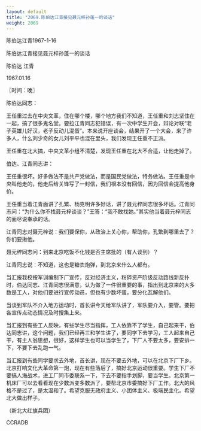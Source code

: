 ```yaml
---
layout: default
title: "2069.陈伯达江青接见聂元梓孙蓬一的谈话"
weight: 2069
---
```


陈伯达江青1967-1-16

陈伯达江青接见聂元梓孙蓬一的谈话

陈伯达 江青

1967.01.16

〖时间：晚〗

陈伯达同志：

王任重过去在中央文革，住在哪个楼，哪个地方我们不知道，王任重和刘志坚住在一起，搞了很多鬼名堂。要拉江青同志犯错误，有一次中学生开会，辩论对联“老子英雄儿好汉，老子反动儿混蛋”。本来说开座谈会，结果开了一个大会，来了许多人，什么刘少奇的女儿刘平平也混在里头，我们发现王任重不正派。

王任重在北大搞，中央文革小组不清楚，发现王任重在北大不合适，让他走掉了。

伯达、江青同志讲：

王任重很坏。好多做法不是共产党做法，而是国民党做法，特务做法。王任重是中央叫他走的，他走后给关锋写了一封信，我们根本没有回信，因为回信会提高他身价。

王任重当着江青面讲了孔繁、杨克明许多好话，讲了聂元梓同志很多坏话。江青同志问：“为什么你不找聂元梓谈谈？”王答：“我不敢找她。”其实他当着聂元梓同志的面尽说奉承的话。

江青同志对聂元梓说：我们要保你，从政治上关心你，帮助你，孔繁到哪里去了？你们要揪他。

聂元梓同志问：到来北京吃饭不化钱是否主席批的（有人谈到）？

江青同志说：不知道，这也是糖衣炮弹，到北京来什么人都有。

当汇报我校按军训编制下厂宣传，反对经济主义，粉碎资产阶级反动路线新反扑时，伯达同志、江青同志很满意，认为做了一件很重要的事，指出到北京来的大多数是工人，对他们要进行宣传动员，但也有少数坏蛋，要分化瓦解他们。

当谈到军队不介入地方运动时，首长讲今天给军队讲了，军队要介入，要管。要把各宣传点动态情况及时搜集上来。

当汇报到有些工人反映，有些学生尽当指挥，工人依靠不了学生，自己起来干，伯达同志讲，这个问题，我们已经再三和学生讲了，要同学下去学习，工人起来自己干，有主人翁思想，很好，这样学生也可以当学生了，下厂人不要太多，要安排一下，不要下去乱跑一气。

当汇报到有些同学要求去外地，首长讲，现在不要去外地，可以在北京下厂下乡。北京打响文化大革命第一炮，现在有些落后了，搞好北京运动很重要。学生下厂不要搞人海战术，进工厂同市委联系一下，下去不要指手划脚，要当学生。北京第一机床厂可以去看看现在少数派变多数派了，要帮北京市委搞好下厂工作。北大的风格不是过了，是太温和了。希望克服无政府主义、小团体主义、极端民主化。希望北大做出样子。

（新北大红旗兵团）

CCRADB

